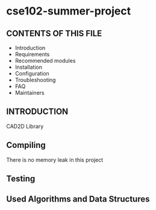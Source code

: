 # cse102-summer-project

CONTENTS OF THIS FILE
---------------------

 * Introduction
 * Requirements
 * Recommended modules
 * Installation
 * Configuration
 * Troubleshooting
 * FAQ
 * Maintainers


INTRODUCTION
------------

CAD2D Library 

## Compiling
There is no memory leak in this project  

## Testing

## Used Algorithms and Data Structures